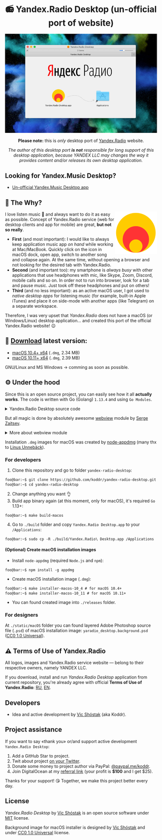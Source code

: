 <h1 align="center">📻 Yandex.Radio Desktop (un-official port of website)</h1>

![Yandex.Radio Desktop (un-official port of website)](static/GitHub/macOS_installer_screenshot.jpg)

<p align="center"><strong>Please note:</strong> this is <em>only</em> desktop port of <a href="https://radio.yandex.ru" target="_blank">Yandex.Radio</a> website.</p>

<p align="center"><em>The author of this desktop port <strong>is not</strong> responsible for long support of this desktop application, because YANDEX LLC may changes the way it provides content and/or releases its own desktop application.</em></p>

## Looking for Yandex.Music Desktop?

- [Un-official Yandex.Music Desktop app](https://github.com/koddr/yandex-music-desktop/releases)

## 💭 The Why?

<img width="140px" align="right" src="static/macOS/yaradio_desktop.png" alt="Yandex.Radio logo"/>

I love listen music 🥰 and always want to do it as easy as possible. Concept of Yandex.Radio service (web for desktop clients and app for mobile) are great, **but not so really**.

- **First** (and most important): I would like to always keep application music app _on hand_ while working at Mac/MacBook. Quickly click on the icon in macOS dock, open app, switch to another song and collapse again. At the same time, without opening a browser and not looking for the desired tab with Yandex.Radio.
- **Second** (and important too): my smartphone is _always busy_ with other applications that use headphones with mic, like Skype, Zoom, Discord, mobile calls and so on. In order not to run into browser, look for a tab and pause music. Just took off these headphones and put on others!
- **Third** (and no less important): as an active macOS user, I got used to _native desktop apps_ for listening music (for example, built-in Apple iTunes) and place it on side-mode with another apps (like Telegram) on a separate workspace.

Therefore, I was very upset that _Yandex.Radio_ does not have a macOS (or Windows/Linux) desktop application... and created this port of the official Yandex.Radio website! 😉

## 🔗 [Download](https://github.com/koddr/yandex-radio-desktop/releases) latest version:

- [macOS 10.4+ x64](https://github.com/koddr/yandex-radio-desktop/releases/download/0.1.0/yaradio_desktop.osx10_4x64.dmg) (`.dmg`, 2.34 MB)
- [macOS 10.11+ x64](https://github.com/koddr/yandex-radio-desktop/releases/download/0.1.0/yaradio_desktop.osx10_11x64.dmg) (`.dmg`, 2.39 MB)

GNU/Linux and MS Windows → comming as soon as possible.

## ⚙️ Under the hood

Since this is an open source project, you can easily see how it all **actually works**. The code is written with Go (Golang) `1.13.4` and using `Go Modules`.

<details>
<summary>Yandex.Radio Desktop source code</summary><br/>

```go
package main

import "github.com/zserge/webview"

func main() {
	// Webview options:
	//  - name: Yandex.Radio Desktop
	name := "Yandex.Radio Desktop"
	//  - URL to login screen: https://passport.yandex.ru/auth?...
	url := "https://passport.yandex.ru/auth?origin=radio&retpath=https%3A%2F%2Fradio.yandex.ru"
	//  - sizes: 800x800 px
	width := 800
	height := 800
	//  - resizable: true
	resizable := true

	// Let's open window app with options:
	webview.Open(name, url, width, height, resizable)
}

```

</details>

But all magic is done by absolutely awesome [webview](https://github.com/zserge/webview) module by [Serge Zaitsev](https://github.com/zserge).

<details>
<summary>More about webview module</summary><br/>

A tiny cross-platform webview library for C/C++/Golang to build modern cross-platform GUIs. Also, there are Rust bindings, Python bindings, Nim bindings, Haskell and C# bindings available.

It supports two-way JavaScript bindings (to call JavaScript from C/C++/Go and to call C/C++/Go from JavaScript).

It uses Cocoa/WebKit on macOS, gtk-webkit2 on Linux and MSHTML (IE10/11) on Windows.

![zserge/webview demo](https://github.com/zserge/webview/raw/master/examples/todo-go/screenshots/screenshots.png)

</details>

Installation `.dmg` images for macOS was created by [node-appdmg](https://github.com/LinusU/node-appdmg) (many thx to [Linus Unnebäck](https://github.com/LinusU)).

### For developers

1. Clone this repository and go to folder `yandex-radio-desktop`:

```console
foo@bar:~$ git clone https://github.com/koddr/yandex-radio-desktop.git
foo@bar:~$ cd yandex-radio-desktop
```

2. Change anything you want 👌
3. Build app binary again (at this moment, only for macOS), it's required `Go` 1.13+:

```console
foo@bar:~$ make build-macos
```

4. Go to `./build` folder and copy `Yandex.Radio Desktop.app` to your `/Applications`:

```console
foo@bar:~$ sudo cp -R ./build/Yandex.Radio\ Desktop.app /Applications
```

#### (Optional) Create macOS installation images

- Install `node-appdmg` (required `Node.js` and `npm`):

```console
foo@bar:~$ npm install -g appdmg
```

- Create macOS installation image (`.dmg`):

```console
foo@bar:~$ make installer-macos-10_4 # for macOS 10.4+
foo@bar:~$ make installer-macos-10_11 # for macOS 10.11+
```

- You can found created image into `./releases` folder.

### For designers

At `./static/macOS` folder you can found layered Adobe Photoshop source file (`.psd`) of macOS installation image: `yaradio_desktop.background.psd` ([CC0 1.0 Universal](https://creativecommons.org/share-your-work/public-domain/cc0)).

## ⚠️ Terms of Use of Yandex.Radio

All logos, images and Yandex.Radio service website — belong to their respective owners, namely YANDEX LLC.

If you download, install and run _Yandex.Radio Desktop_ application from current repository, you're already agree with official **Terms of Use of Yandex.Radio**: [RU](https://yandex.ru/legal/radio_termsofuse/), [EN](https://yandex.ru/legal/radio_termsofuse/?lang=en).

## Developers

- Idea and active development by [Vic Shóstak](https://github.com/koddr) (aka Koddr).

## Project assistance

If you want to say «thank you» or/and support active development `Yandex.Radio Desktop`:

1. Add a GitHub Star to project.
2. Twit about project [on your Twitter](https://twitter.com/intent/tweet?text=Yandex.Radio%20Desktop%20%E2%80%94%20un-official%20port%20of%20website%20&url=https%3A%2F%2Fgithub.com%2Fkoddr%2Fyandex-radio-desktop).
3. Donate some money to project author via PayPal: [@paypal.me/koddr](https://paypal.me/koddr?locale.x=en_EN).
4. Join DigitalOcean at my [referral link](https://m.do.co/c/b41859fa9b6e) (your profit is **\$100** and I get \$25).

Thanks for your support! 😘 Together, we make this project better every day.

## License

_Yandex.Radio Desktop_ by [Vic Shóstak](https://github.com/koddr) is an open source software under [MIT](LICENSE) license.

Background image for macOS installer is designed by [Vic Shóstak](https://github.com/koddr) and under [CC0 1.0 Universal](https://creativecommons.org/share-your-work/public-domain/cc0) license.
